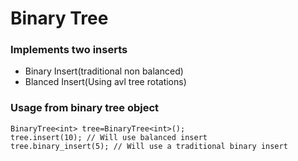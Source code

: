# Binary Tree

### Implements two inserts
- Binary Insert(traditional non balanced)
- Blanced Insert(Using avl tree rotations)

### Usage from binary tree object
```
BinaryTree<int> tree=BinaryTree<int>();
tree.insert(10); // Will use balanced insert
tree.binary_insert(5); // Will use a traditional binary insert
```
